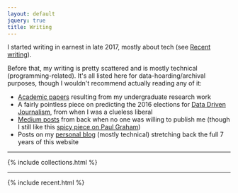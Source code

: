 ```yaml
---
layout: default
jquery: true
title: Writing
---
```


I started writing in earnest in late 2017, mostly about tech (see [Recent writing](#recent)).

Before that, my writing is pretty scattered and is mostly technical (programming-related). It's all listed here for data-hoarding/archival purposes, though I wouldn't recommend actually reading any of it:

* [Academic papers](/papers) resulting from my undergraduate research work
* A fairly pointless piece on predicting the 2016 elections for [Data Driven Journalism](http://datadrivenjournalism.net/featured_projects/endorsementdb_predicting_the_u.s._election_without_polls), from when I was a clueless liberal
* [Medium posts](/medium) from back when no one was willing to publish me (though I still like this [spicy piece on Paul Graham](https://medium.com/@dellsystem/paul-graham-blocked-me-on-twitter-c28ca647c7f8))
* Posts on my [personal blog](/blog) (mostly technical) stretching back the full 7 years of this website

***

{% include collections.html %}

***

{% include recent.html %}
